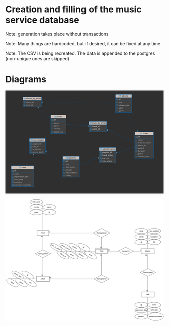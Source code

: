 # Creation and filling of the music service database

Note: generation takes place without transactions

Note: Many things are hardcoded, but if desired, it can be fixed at any time

Note: The CSV is being recreated. The data is appended to the postgres (non-unique ones are skipped)

# Diagrams
![image.png](./diagram/image.png)

![er-diagram.png](./diagram/er-diagram.drawio.png)
